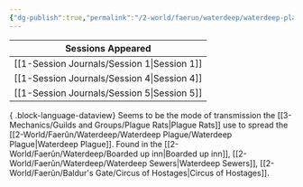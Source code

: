 ```yaml
---
{"dg-publish":true,"permalink":"/2-world/faerun/waterdeep/waterdeep-plague/black-goo/","created":"2025-02-22T18:32:55.431-05:00","updated":"2025-02-24T20:32:20.149-05:00"}
---
```


| Sessions Appeared                              |
| ---------------------------------------------- |
| [[1-Session Journals/Session 1\|Session 1]] |
| [[1-Session Journals/Session 4\|Session 4]] |
| [[1-Session Journals/Session 5\|Session 5]] |

{ .block-language-dataview}
Seems to be the mode of transmission the [[3-Mechanics/Guilds and Groups/Plague Rats\|Plague Rats]] use to spread the [[2-World/Faerûn/Waterdeep/Waterdeep Plague/Waterdeep Plague\|Waterdeep Plague]]. Found in the [[2-World/Faerûn/Waterdeep/Boarded up inn\|Boarded up inn]], [[2-World/Faerûn/Waterdeep/Waterdeep Sewers\|Waterdeep Sewers]], [[2-World/Faerûn/Baldur's Gate/Circus of Hostages\|Circus of Hostages]].